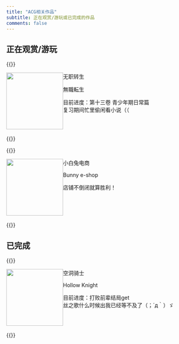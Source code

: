 ```yaml
---
title: "ACG相关作品"
subtitle: 正在观赏/游玩或已完成的作品
comments: false
---
```


## 正在观赏/游玩

{{<raw>}}
<div style="float:left"><img width="150rem" src="https://img.moegirl.org.cn/common/b/b5/%E6%97%A0%E8%81%8C%E8%BD%AC%E7%94%9F%E7%AC%AC%E4%B8%80%E5%8D%B7%E5%B0%81%E9%9D%A2.jpg" referrerpolicy="no-referrer"></div>
<div>
    <table class="DisTable" width="500px">
    <tbody>
        <div class="ACGname">
                <p class="ACGname_cn">无职转生</p>
                <p class="ACGname_jp">無職転生</p>
        </div>
        <div>
        <p class="description">
        目前进度：第十三卷 青少年期日常篇<br>
        复习期间忙里偷闲看小说（（
        </p>
        </div>
    </tbody>
    </table>
</div>
<div style="clear:both"></div>
{{</raw>}}



{{<raw>}}
<div style="float:left"><img width="150rem" src="https://img.eekgame.com/user_files/1/bbs/94346025_1637476287.jpg" referrerpolicy="no-referrer"></div>
<div>
    <table class="DisTable" width="500px">
    <tbody>
        <div class="ACGname">
                <p class="ACGname_cn">小白兔电商</p>
                <p class="ACGname_jp">Bunny e-shop</p>
        </div>
        <div>
        <p class="description">
        店铺不倒闭就算胜利！
        </p>
        </div>
    </tbody>
    </table>
</div>
<div style="clear:both"></div>
{{</raw>}}

## 已完成

{{<raw>}}
<div style="float:left"><img width="150rem" src="https://img.moegirl.org.cn/common/7/75/Hollow_knight_cover.jpg" referrerpolicy="no-referrer"></div>
<div>
    <table class="DisTable" width="500px">
    <tbody>
        <div class="ACGname">
                <p class="ACGname_cn">空洞骑士</p>
                <p class="ACGname_jp">Hollow Knight</p>
        </div>
        <div>
        <p class="description">
        目前进度：打败前辈结局get<br>
        丝之歌什么时候出我已经等不及了（；´д｀）ゞ
        </p>
        </div>
    </tbody>
    </table>
</div>
<div style="clear:both"></div>
{{</raw>}}

